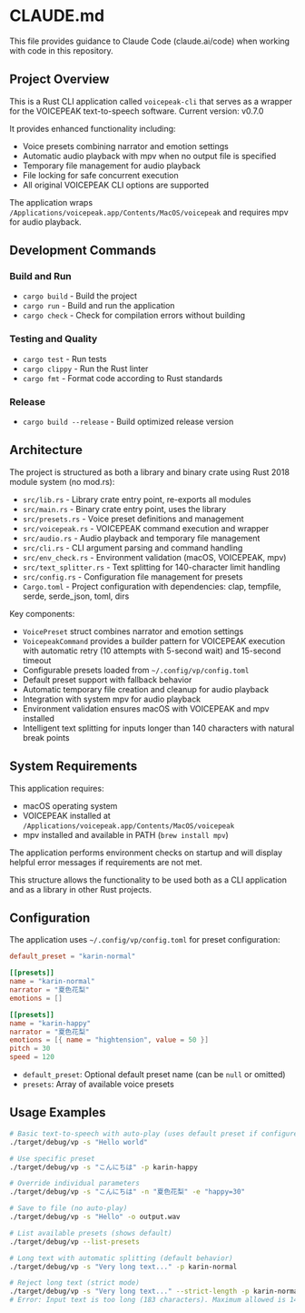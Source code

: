# CLAUDE.md

This file provides guidance to Claude Code (claude.ai/code) when working with code in this repository.

## Project Overview

This is a Rust CLI application called `voicepeak-cli` that serves as a wrapper for the VOICEPEAK text-to-speech software. Current version: v0.7.0

It provides enhanced functionality including:

- Voice presets combining narrator and emotion settings
- Automatic audio playback with mpv when no output file is specified
- Temporary file management for audio playback
- File locking for safe concurrent execution
- All original VOICEPEAK CLI options are supported

The application wraps `/Applications/voicepeak.app/Contents/MacOS/voicepeak` and requires mpv for audio playback.

## Development Commands

### Build and Run
- `cargo build` - Build the project
- `cargo run` - Build and run the application
- `cargo check` - Check for compilation errors without building

### Testing and Quality
- `cargo test` - Run tests
- `cargo clippy` - Run the Rust linter
- `cargo fmt` - Format code according to Rust standards

### Release
- `cargo build --release` - Build optimized release version

## Architecture

The project is structured as both a library and binary crate using Rust 2018 module system (no mod.rs):

- `src/lib.rs` - Library crate entry point, re-exports all modules
- `src/main.rs` - Binary crate entry point, uses the library
- `src/presets.rs` - Voice preset definitions and management
- `src/voicepeak.rs` - VOICEPEAK command execution and wrapper
- `src/audio.rs` - Audio playback and temporary file management  
- `src/cli.rs` - CLI argument parsing and command handling
- `src/env_check.rs` - Environment validation (macOS, VOICEPEAK, mpv)
- `src/text_splitter.rs` - Text splitting for 140-character limit handling
- `src/config.rs` - Configuration file management for presets
- `Cargo.toml` - Project configuration with dependencies: clap, tempfile, serde, serde_json, toml, dirs

Key components:
- `VoicePreset` struct combines narrator and emotion settings
- `VoicepeakCommand` provides a builder pattern for VOICEPEAK execution with automatic retry (10 attempts with 5-second wait) and 15-second timeout
- Configurable presets loaded from `~/.config/vp/config.toml`
- Default preset support with fallback behavior
- Automatic temporary file creation and cleanup for audio playback
- Integration with system mpv for audio playback
- Environment validation ensures macOS with VOICEPEAK and mpv installed
- Intelligent text splitting for inputs longer than 140 characters with natural break points

## System Requirements

This application requires:
- macOS operating system
- VOICEPEAK installed at `/Applications/voicepeak.app/Contents/MacOS/voicepeak`
- mpv installed and available in PATH (`brew install mpv`)

The application performs environment checks on startup and will display helpful error messages if requirements are not met.

This structure allows the functionality to be used both as a CLI application and as a library in other Rust projects.

## Configuration

The application uses `~/.config/vp/config.toml` for preset configuration:

```toml
default_preset = "karin-normal"

[[presets]]
name = "karin-normal"
narrator = "夏色花梨"
emotions = []

[[presets]]
name = "karin-happy"
narrator = "夏色花梨"
emotions = [{ name = "hightension", value = 50 }]
pitch = 30
speed = 120
```

- `default_preset`: Optional default preset name (can be `null` or omitted)
- `presets`: Array of available voice presets

## Usage Examples

```bash
# Basic text-to-speech with auto-play (uses default preset if configured)
./target/debug/vp -s "Hello world"

# Use specific preset
./target/debug/vp -s "こんにちは" -p karin-happy

# Override individual parameters
./target/debug/vp -s "こんにちは" -n "夏色花梨" -e "happy=30"

# Save to file (no auto-play)
./target/debug/vp -s "Hello" -o output.wav

# List available presets (shows default)
./target/debug/vp --list-presets

# Long text with automatic splitting (default behavior)
./target/debug/vp -s "Very long text..." -p karin-normal

# Reject long text (strict mode)
./target/debug/vp -s "Very long text..." --strict-length -p karin-normal
# Error: Input text is too long (183 characters). Maximum allowed is 140 characters.
```